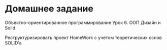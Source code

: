 # Домашнее задание
Объектно-ориентированное программирование Урок 6. ООП Дизайн и Solid

Реструктуризировать проект HomeWork с учетом теоретических основ SOLID’а

